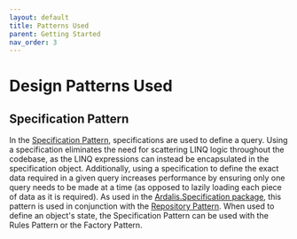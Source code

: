 ```yaml
---
layout: default
title: Patterns Used
parent: Getting Started
nav_order: 3
---
```


# Design Patterns Used

## Specification Pattern

In the [Specification Pattern](https://deviq.com/design-patterns/specification-pattern), specifications are used to define a query. Using a specification eliminates the need for scattering LINQ logic throughout the codebase, as the LINQ expressions can instead be encapsulated in the specification object. Additionally, using a specification to define the exact data required in a given query increases performance by ensuring only one query needs to be made at a time (as opposed to lazily loading each piece of data as it is required). As used in the [Ardalis.Specification package](https://www.nuget.org/packages/Ardalis.Specification), this pattern is used in conjunction with the [Repository Pattern](https://deviq.com/design-patterns/repository-pattern). When used to define an object's state, the Specification Pattern can be used with the Rules Pattern or the Factory Pattern.
